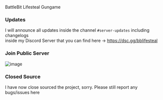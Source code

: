 BattleBit Lifesteal Gungame

### Updates
I will announce all updates inside the channel `#server-updates` including changelogs<br>inside my Discord Server that you can find here -> https://dsc.gg/bblifesteal

### Join Public Server

![image](https://github.com/DasIschBims/BattleBitLifeSteal/assets/46683337/8062fc17-ecf5-4ad1-8c82-0ea47cb449c7)

### Closed Source

I have now close sourced the project, sorry. Please still report any bugs/issues here
